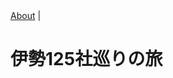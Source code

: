 <!DOCTYPE html><html><head><meta charSet="utf-8" class="next-head"/><link rel="preload" href="/_next/f1fa75f2-31bf-4b6c-9e72-b2e32134a0c7/page/post.js" as="script"/><link rel="preload" href="/_next/f1fa75f2-31bf-4b6c-9e72-b2e32134a0c7/page/_app.js" as="script"/><link rel="preload" href="/_next/f1fa75f2-31bf-4b6c-9e72-b2e32134a0c7/page/_error.js" as="script"/><link rel="preload" href="/_next/static/commons/main-4fd3a121c64608711d8c.js" as="script"/><meta charSet="utf-8"/><meta name="viewport" content="initial-scale=1.0, width=device-width"/><link rel="stylesheet" href="/_next/static/style.css"/></head><body><div id="__next"><main><a href="/about/">About</a> |<div><h1>伊勢125社巡りの旅</h1>
</div><script src="/static/undefined"></script></main></div><div id="__next-error"></div><script>
          __NEXT_DATA__ = {"props":{"pageProps":{"post":{"title":"第一話 三重県","date":20180721,"category":"自転車","bodyContent":"# 伊勢125社巡りの旅","bodyHtml":"\u003ch1\u003e伊勢125社巡りの旅\u003c/h1\u003e\n","preview":"伊勢125社巡りの旅","dir":"json","base":"sample1.json","ext":".json","sourceBase":"sample1.md","sourceExt":".md"}}},"page":"/post","pathname":"/post","query":{"path":"sample1.json"},"buildId":"f1fa75f2-31bf-4b6c-9e72-b2e32134a0c7","assetPrefix":"","nextExport":true,"err":null,"chunks":[]}
          module={}
          __NEXT_LOADED_PAGES__ = []
          __NEXT_LOADED_CHUNKS__ = []

          __NEXT_REGISTER_PAGE = function (route, fn) {
            __NEXT_LOADED_PAGES__.push({ route: route, fn: fn })
          }

          __NEXT_REGISTER_CHUNK = function (chunkName, fn) {
            __NEXT_LOADED_CHUNKS__.push({ chunkName: chunkName, fn: fn })
          }

          false
        </script><script async="" id="__NEXT_PAGE__/post" src="/_next/f1fa75f2-31bf-4b6c-9e72-b2e32134a0c7/page/post.js"></script><script async="" id="__NEXT_PAGE__/_app" src="/_next/f1fa75f2-31bf-4b6c-9e72-b2e32134a0c7/page/_app.js"></script><script async="" id="__NEXT_PAGE__/_error" src="/_next/f1fa75f2-31bf-4b6c-9e72-b2e32134a0c7/page/_error.js"></script><script src="/_next/static/commons/main-4fd3a121c64608711d8c.js" async=""></script></body></html>
